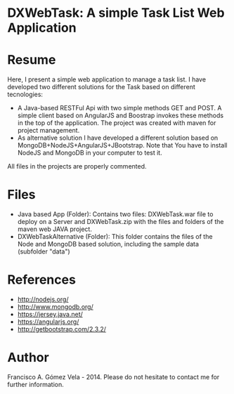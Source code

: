 DXWebTask: A simple Task List Web Application
=============================================

Resume
======
Here, I present a simple web application to manage a task list. I have developed two different solutions for the Task based on different tecnologies:
* A Java-based RESTFul Api with two simple methods GET and POST. A simple client based on AngularJS and Boostrap invokes these methods in the top of the application. The project was created with maven for project management.  
* As alternative solution I have developed a different solution based on MongoDB+NodeJS+AngularJS+JBootstrap. Note that You have to install NodeJS and MongoDB in your computer to test it.

All files in the projects are properly commented.

Files
=====

* Java based App (Folder): Contains two files: DXWebTask.war file to deploy on a Server and DXWebTask.zip with the files and folders of the maven web JAVA project.
* DXWebTaskAlternative (Folder): This folder contains the files of the Node and MongoDB based solution, including the sample data (subfolder "data")

References
==========

  * http://nodejs.org/
  * http://www.mongodb.org/
  * https://jersey.java.net/
  * https://angularjs.org/
  * http://getbootstrap.com/2.3.2/

Author
=======

Francisco A. Gómez Vela - 2014.
Please do not hesitate to contact me for further information.
